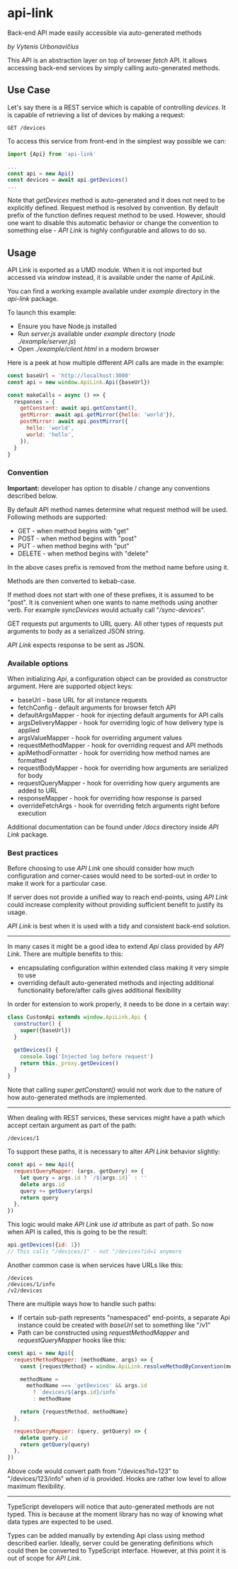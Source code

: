 # api-link

Back-end API made easily accessible via auto-generated methods

_by Vytenis Urbonavičius_

This API is an abstraction layer on top of browser _fetch_ API. It allows accessing back-end services by simply calling auto-generated methods.

## Use Case

Let's say there is a REST service which is capable of controlling _devices_. It is capable of retrieving a list of devices by making a request:

```
GET /devices
```

To access this service from front-end in the simplest way possible we can:

```typescript
import {Api} from 'api-link'

...
const api = new Api()
const devices = await api.getDevices()
...
```

Note that _getDevices_ method is auto-generated and it does not need to be explicitly defined. Request method is resolved by convention. By default prefix of the function defines request method to be used. However, should one want to disable this automatic behavior or change the convention to something else - _API Link_ is highly configurable and allows to do so.

## Usage

API Link is exported as a UMD module. When it is not imported but accessed via _window_ instead, it is available under the name of _ApiLink_.

You can find a working example available under _example_ directory in the _api-link_ package.

To launch this example:

- Ensure you have Node.js installed
- Run _server.js_ available under _example_ directory (_node ./example/server.js_)
- Open _./example/client.html_ in a modern browser

Here is a peek at how multiple different API calls are made in the example:

```javascript
const baseUrl = 'http://localhost:3000'
const api = new window.ApiLink.Api({baseUrl})

const makeCalls = async () => {
  responses = {
    getConstant: await api.getConstant(),
    getMirror: await api.getMirror({hello: 'world'}),
    postMirror: await api.postMirror({
      hello: 'world',
      world: 'hello',
    }),
  }
}
```

### Convention

**Important:**
developer has option to disable / change any conventions described below.

By default API method names determine what request method will be used. Following methods are supported:

- GET - when method begins with "get"
- POST - when method begins with "post"
- PUT - when method begins with "put"
- DELETE - when method begins with "delete"

In the above cases prefix is removed from the method name before using it.

Methods are then converted to kebab-case.

If method does not start with one of these prefixes, it is assumed to be "post". It is convenient when one wants to name methods using another verb. For example _syncDevices_ would actually call "_/sync-devices_".

GET requests put arguments to URL query. All other types of requests put arguments to body as a serialized JSON string.

_API Link_ expects response to be sent as JSON.

### Available options

When initializing _Api_, a configuration object can be provided as constructor argument. Here are supported object keys:

- baseUrl - base URL for all instance requests
- fetchConfig - default arguments for browser fetch API
- defaultArgsMapper - hook for injecting default arguments for API calls
- argsDeliveryMapper - hook for overriding logic of how delivery type is applied
- argsValueMapper - hook for overriding argument values
- requestMethodMapper - hook for overriding request and API methods
- apiMethodFormatter - hook for overriding how method names are formatted
- requestBodyMapper - hook for overriding how arguments are serialized for body
- requestQueryMapper - hook for overriding how query arguments are added to URL
- responseMapper - hook for overriding how response is parsed
- overrideFetchArgs - hook for overriding fetch arguments right before execution

Additional documentation can be found under _/docs_ directory inside _API Link_ package.

### Best practices

Before choosing to use _API Link_ one should consider how much configuration and corner-cases would need to be sorted-out in order to make it work for a particular case.

If server does not provide a unified way to reach end-points, using _API Link_ could increase complexity without providing sufficient benefit to justify its usage.

_API Link_ is best when it is used with a tidy and consistent back-end solution.

---

In many cases it might be a good idea to extend _Api_ class provided by _API Link_. There are multiple benefits to this:

- encapsulating configuration within extended class making it very simple to use
- overriding default auto-generated methods and injecting additional functionality before/after calls gives additional flexibility

In order for extension to work properly, it needs to be done in a certain way:

```javascript
class CustomApi extends window.ApiLink.Api {
  constructor() {
    super({baseUrl})
  }

  getDevices() {
    console.log('Injected log before request')
    return this._proxy.getDevices()
  }
}
```

Note that calling _super.getConstant()_ would not work due to the nature of how auto-generated methods are implemented.

---

When dealing with REST services, these services might have a path which accept certain argument as part of the path:

```
/devices/1
```

To support these paths, it is necessary to alter _API Link_ behavior slightly:

```javascript
const api = new Api({
  requestQueryMapper: (args, getQuery) => {
    let query = args.id ? `/${args.id}` : ''
    delete args.id
    query += getQuery(args)
    return query
  },
})
```

This logic would make _API Link_ use _id_ attribute as part of path. So now when API is called, this is going to be the result:

```javascript
api.getDevices({id: 1})
// This calls "/devices/1" - not "/devices?id=1 anymore
```

Another common case is when services have URLs like this:

```
/devices
/devices/1/info
/v2/devices
```

There are multiple ways how to handle such paths:

- If certain sub-path represents "namespaced" end-points, a separate Api instance could be created with _baseUrl_ set to something like "/v1"
- Path can be constructed using _requestMethodMapper_ and _requestQueryMapper_ hooks like this:

```javascript
const api = new Api({
  requestMethodMapper: (methodName, args) => {
    const {requestMethod} = window.ApiLink.resolveMethodByConvention(methodName)

    methodName =
      methodName === 'getDevices' && args.id
        ? `devices/${args.id}/info`
        : methodName

    return {requestMethod, methodName}
  },

  requestQueryMapper: (query, getQuery) => {
    delete query.id
    return getQuery(query)
  },
})
```

Above code would convert path from "/devices?id=123" to "/devices/123/info" when _id_ is provided. Hooks are rather low level to allow maximum flexibility.

---

TypeScript developers will notice that auto-generated methods are not typed. This is because at the moment library has no way of knowing what data types are expected to be used.

Types can be added manually by extending Api class using method described earlier. Ideally, server could be generating definitions which could then be converted to TypeScript interface. However, at this point it is out of scope for _API Link_.

